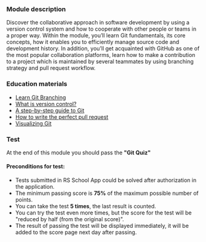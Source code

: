 ### Module description
Discover the collaborative approach in software development by using a version control system and how to cooperate with other people or teams in a proper way. Within the module, you’ll learn Git fundamentals, its core concepts, how it enables you to efficiently manage source code and development history. In addition, you’ll get acquainted with GitHub as one of the most popular collaboration platforms, learn how to make a contribution to a project which is maintained by several teammates by using branching strategy and pull request workflow.

### Education materials
* [Learn Git Branching](https://learngitbranching.js.org/)
* [What is version control?](https://www.atlassian.com/git/tutorials/what-is-version-control)
* [A step-by-step guide to Git](https://opensource.com/article/18/1/step-step-guide-git)
* [How to write the perfect pull request](https://github.blog/2015-01-21-how-to-write-the-perfect-pull-request/)
* [Visualizing Git](http://git-school.github.io/visualizing-git/)

### Test
At the end of this module you should pass the **"Git Quiz"**

#### Preconditions for test:
* Tests submitted in RS School App could be solved after authorization in the application.
* The minimum passing score is **75%** of the maximum possible number of points.
* You can take the test **5 times**, the last result is counted.
* You can try the test even more times, but the score for the test will be "reduced by half (from the original score)".
* The result of passing the test will be displayed immediately, it will be added to the score page next day after passing.

